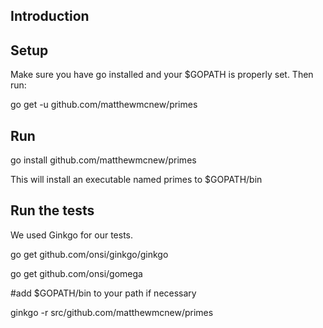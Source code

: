 ## Introduction

## Setup

Make sure you have go installed and your $GOPATH is properly set. Then run:

 go get -u github.com/matthewmcnew/primes

## Run

go install github.com/matthewmcnew/primes

This will install an executable named primes to $GOPATH/bin

## Run the tests

 We used Ginkgo for our tests.

 go get github.com/onsi/ginkgo/ginkgo

 go get github.com/onsi/gomega

 #add $GOPATH/bin to your path if necessary

 ginkgo -r src/github.com/matthewmcnew/primes
